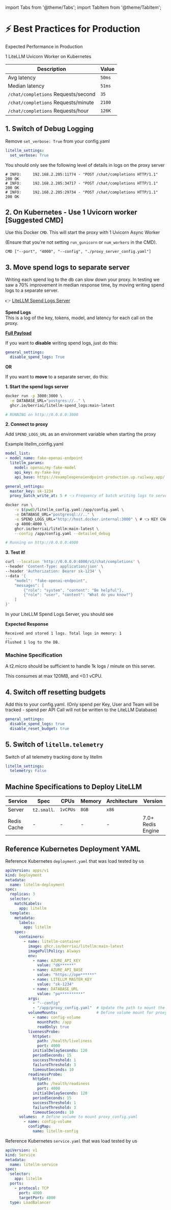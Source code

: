 import Tabs from '@theme/Tabs';
import TabItem from '@theme/TabItem';

# ⚡ Best Practices for Production

Expected Performance in Production

1 LiteLLM Uvicorn Worker on Kubernetes

| Description | Value |
|--------------|-------|
| Avg latency | `50ms` |
| Median latency | `51ms` |
| `/chat/completions` Requests/second | `35` |
| `/chat/completions` Requests/minute | `2100` |
| `/chat/completions` Requests/hour | `126K` |


## 1. Switch of Debug Logging

Remove `set_verbose: True` from your config.yaml
```yaml
litellm_settings:
  set_verbose: True
```

You should only see the following level of details in logs on the proxy server
```shell
# INFO:     192.168.2.205:11774 - "POST /chat/completions HTTP/1.1" 200 OK
# INFO:     192.168.2.205:34717 - "POST /chat/completions HTTP/1.1" 200 OK
# INFO:     192.168.2.205:29734 - "POST /chat/completions HTTP/1.1" 200 OK
```

## 2. On Kubernetes - Use 1 Uvicorn worker [Suggested CMD]

Use this Docker `CMD`. This will start the proxy with 1 Uvicorn Async Worker

(Ensure that you're not setting `run_gunicorn` or `num_workers` in the CMD). 
```shell
CMD ["--port", "4000", "--config", "./proxy_server_config.yaml"]
```

## 3. Move spend logs to separate server

Writing each spend log to the db can slow down your proxy. In testing we saw a 70% improvement in median response time, by moving writing spend logs to a separate server. 

👉 [LiteLLM Spend Logs Server](https://github.com/BerriAI/litellm/tree/main/litellm-js/spend-logs)


**Spend Logs**  
This is a log of the key, tokens, model, and latency for each call on the proxy. 

[**Full Payload**](https://github.com/BerriAI/litellm/blob/8c9623a6bc4ad9da0a2dac64249a60ed8da719e8/litellm/proxy/utils.py#L1769)



If you want to **disable** writing spend logs, just do this:

```yaml
general_settings:
  disable_spend_logs: True
```

**OR**

If you want to **move** to a separate server, do this:

**1. Start the spend logs server**

```bash
docker run -p 3000:3000 \
  -e DATABASE_URL="postgres://.." \
  ghcr.io/berriai/litellm-spend_logs:main-latest

# RUNNING on http://0.0.0.0:3000
```

**2. Connect to proxy**

Add `SPEND_LOGS_URL` as an environment variable when starting the proxy 

Example litellm_config.yaml

```yaml
model_list:
- model_name: fake-openai-endpoint
  litellm_params:
    model: openai/my-fake-model
    api_key: my-fake-key
    api_base: https://exampleopenaiendpoint-production.up.railway.app/

general_settings:
  master_key: sk-1234
  proxy_batch_write_at: 5 # 👈 Frequency of batch writing logs to server (in seconds)
```
```bash
docker run \
    -v $(pwd)/litellm_config.yaml:/app/config.yaml \
    -e DATABASE_URL="postgresql://.." \
    -e SPEND_LOGS_URL="http://host.docker.internal:3000" \ # 👈 KEY CHANGE
    -p 4000:4000 \
    ghcr.io/berriai/litellm:main-latest \
    --config /app/config.yaml --detailed_debug

# Running on http://0.0.0.0:4000
```

**3. Test it!**

```bash
curl --location 'http://0.0.0.0:4000/v1/chat/completions' \
--header 'Content-Type: application/json' \
--header 'Authorization: Bearer sk-1234' \
--data '{
    "model": "fake-openai-endpoint", 
    "messages": [
        {"role": "system", "content": "Be helpful"},
        {"role": "user", "content": "What do you know?"}
    ]
}'
```

In your LiteLLM Spend Logs Server, you should see

**Expected Response**

```
Received and stored 1 logs. Total logs in memory: 1
...
Flushed 1 log to the DB.
```


### Machine Specification

A t2.micro should be sufficient to handle 1k logs / minute on this server. 

This consumes at max 120MB, and <0.1 vCPU. 

## 4. Switch off resetting budgets

Add this to your config.yaml. (Only spend per Key, User and Team will be tracked - spend per API Call will not be written to the LiteLLM Database)
```yaml
general_settings:
  disable_spend_logs: true
  disable_reset_budget: true
```

## 5. Switch of `litellm.telemetry`

Switch of all telemetry tracking done by litellm

```yaml
litellm_settings:
  telemetry: False
```

## Machine Specifications to Deploy LiteLLM

| Service | Spec | CPUs | Memory | Architecture | Version|
| --- | --- | --- | --- | --- | --- | 
| Server | `t2.small`. | `1vCPUs` | `8GB` | `x86` |
| Redis Cache | - | - | - | - | 7.0+ Redis Engine|


## Reference Kubernetes Deployment YAML

Reference Kubernetes `deployment.yaml` that was load tested by us

```yaml
apiVersion: apps/v1
kind: Deployment
metadata:
  name: litellm-deployment
spec:
  replicas: 3
  selector:
    matchLabels:
      app: litellm
  template:
    metadata:
      labels:
        app: litellm
    spec:
      containers:
        - name: litellm-container
          image: ghcr.io/berriai/litellm:main-latest
          imagePullPolicy: Always
          env:
            - name: AZURE_API_KEY
              value: "d6******"
            - name: AZURE_API_BASE
              value: "https://ope******"
            - name: LITELLM_MASTER_KEY
              value: "sk-1234"
            - name: DATABASE_URL
              value: "po**********"
          args:
            - "--config"
            - "/app/proxy_config.yaml"  # Update the path to mount the config file
          volumeMounts:                 # Define volume mount for proxy_config.yaml
            - name: config-volume
              mountPath: /app
              readOnly: true
          livenessProbe:
            httpGet:
              path: /health/liveliness
              port: 4000
            initialDelaySeconds: 120
            periodSeconds: 15
            successThreshold: 1
            failureThreshold: 3
            timeoutSeconds: 10
          readinessProbe:
            httpGet:
              path: /health/readiness
              port: 4000
            initialDelaySeconds: 120
            periodSeconds: 15
            successThreshold: 1
            failureThreshold: 3
            timeoutSeconds: 10
      volumes:  # Define volume to mount proxy_config.yaml
        - name: config-volume
          configMap:
            name: litellm-config  

```


Reference Kubernetes `service.yaml` that was load tested by us
```yaml
apiVersion: v1
kind: Service
metadata:
  name: litellm-service
spec:
  selector:
    app: litellm
  ports:
    - protocol: TCP
      port: 4000
      targetPort: 4000
  type: LoadBalancer
```
